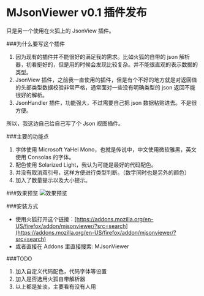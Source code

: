 MJsonViewer v0.1 插件发布
===

只是另一个使用在火狐上的 JsonView 插件。

###为什么要写这个插件
1. 因为现有的插件并不能很好的满足我的需求。比如火狐的自带的 json 解析器，初看挺好的，但是用的时候会发现比较复杂。并不能很直观的表示数据的类型。
2. JsonView 插件，之前我一直使用的插件，但是有个不好的地方就是对返回值的头部类型数据校验非常严格，通常面对一些没有明确类型的 json 返回不能很好的解析。
3. JsonHandler 插件，功能强大，不过需要自己把 json 数据粘贴进去。不是很方便。

所以，我这边自己给自己写了个 Json 视图插件。


###主要的功能点
1. 字体使用 Microsoft YaHei Mono，也就是传说中，中文使用微软雅黑，英文使用 Consolas 的字体。
2. 配色使用 Solarized Light，我认为可能是最好的代码配色。
3. 并没有取消双引号，这样方便进行类型判断。（数字同时也是另外的颜色）
4. 加入了数量提示以及大小提示。


###效果预览
![效果预览](https://addons.cdn.mozilla.net/user-media/previews/full/181/181520.png?modified=1484116882)

###安装方式
+ 使用火狐打开这个链接：[https://addons.mozilla.org/en-US/firefox/addon/mjsonviewer/?src=search](https://addons.mozilla.org/en-US/firefox/addon/mjsonviewer/?src=search)
+ 或者直接在 Addons 里直接搜索: MJsonViewer

###TODO
1. 加入自定义代码配色，代码字体等设置
2. 加入是否选用火狐自带解析器
3. 以上都是扯淡，主要看有没有人用
